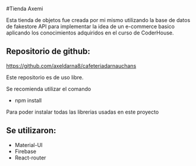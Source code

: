 #Tienda Axemi

Esta tienda de objetos fue creada por mi mismo utilizando la base de datos de fakestore API para implementar la idea de un e-commerce basico aplicando los conocimientos adquiridos en el curso de CoderHouse.

## Repositorio de github:

https://github.com/axeldarna8/cafeteriadarnauchans

Este repositorio es de uso libre.

Se recomienda utilizar el comando 

* npm install 

Para poder instalar todas las librerias usadas en este proyecto

## Se utilizaron:

* Material-UI
* Firebase
* React-router
